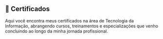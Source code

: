 ## 📜 Certificados

Aqui você encontra meus certificados na área de Tecnologia da Informação, abrangendo cursos, treinamentos e especializações que venho concluindo ao longo da minha jornada profissional.
